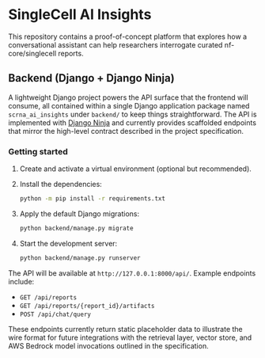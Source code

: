 # SingleCell AI Insights

This repository contains a proof-of-concept platform that explores how a conversational
assistant can help researchers interrogate curated nf-core/singlecell reports.

## Backend (Django + Django Ninja)

A lightweight Django project powers the API surface that the frontend will consume,
all contained within a single Django application package named `scrna_ai_insights`
under `backend/` to keep things straightforward. The API is implemented with
[Django Ninja](https://django-ninja.dev/) and currently
provides scaffolded endpoints that mirror the high-level contract described in the
project specification.

### Getting started

1. Create and activate a virtual environment (optional but recommended).
2. Install the dependencies:

   ```bash
   python -m pip install -r requirements.txt
   ```

3. Apply the default Django migrations:

   ```bash
   python backend/manage.py migrate
   ```

4. Start the development server:

   ```bash
   python backend/manage.py runserver
   ```

The API will be available at `http://127.0.0.1:8000/api/`. Example endpoints include:

- `GET /api/reports`
- `GET /api/reports/{report_id}/artifacts`
- `POST /api/chat/query`

These endpoints currently return static placeholder data to illustrate the wire format
for future integrations with the retrieval layer, vector store, and AWS Bedrock model
invocations outlined in the specification.
